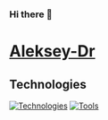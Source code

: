 ### Hi there 👋

# [Aleksey-Dr](https://github.com/Aleksey-Dr)

## Technologies
[![Technologies](https://skillicons.dev/icons?i=html,css,js,vite,react,nodejs)](https://skillicons.dev)
[![Tools](https://skillicons.dev/icons?i=github,git,vscode,figma,postman,mongo)](https://skillicons.dev)




<!--
**Aleksey-Dr/aleksey-dr** is a ✨ _special_ ✨ repository because its `README.md` (this file) appears on your GitHub profile.

Here are some ideas to get you started:

- 🔭 I’m currently working on ...
- 🌱 I’m currently learning ...
- 👯 I’m looking to collaborate on ...
- 🤔 I’m looking for help with ...
- 💬 Ask me about ...
- 📫 How to reach me: ...
- 😄 Pronouns: ...
- ⚡ Fun fact: ...
-->
